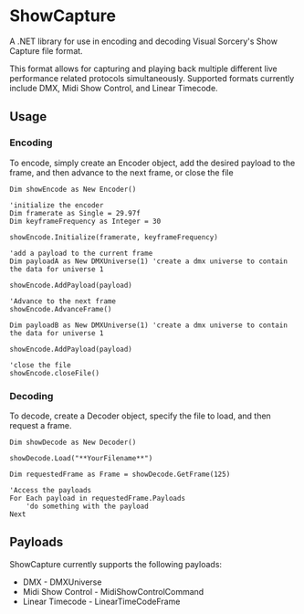 # ShowCapture
A .NET library for use in encoding and decoding Visual Sorcery's Show Capture file format.

This format allows for capturing and playing back multiple different live performance related protocols simultaneously. Supported formats currently include DMX, Midi Show Control, and Linear Timecode.

## Usage

### Encoding

To encode, simply create an Encoder object, add the desired payload to the frame, and then advance to the next frame, or close the file

```vb.net
Dim showEncode as New Encoder()

'initialize the encoder
Dim framerate as Single = 29.97f
Dim keyframeFrequency as Integer = 30

showEncode.Initialize(framerate, keyframeFrequency)

'add a payload to the current frame
Dim payloadA as New DMXUniverse(1) 'create a dmx universe to contain the data for universe 1

showEncode.AddPayload(payload)

'Advance to the next frame
showEncode.AdvanceFrame()

Dim payloadB as New DMXUniverse(1) 'create a dmx universe to contain the data for universe 1

showEncode.AddPayload(payload)

'close the file
showEncode.closeFile()
```

### Decoding

To decode, create a Decoder object, specify the file to load, and then request a frame.

```vb.net
Dim showDecode as New Decoder()

showDecode.Load("**YourFilename**")

Dim requestedFrame as Frame = showDecode.GetFrame(125)

'Access the payloads
For Each payload in requestedFrame.Payloads
	'do something with the payload
Next

```

## Payloads
ShowCapture currently supports the following payloads:

- DMX - DMXUniverse
- Midi Show Control - MidiShowControlCommand
- Linear Timecode - LinearTimeCodeFrame